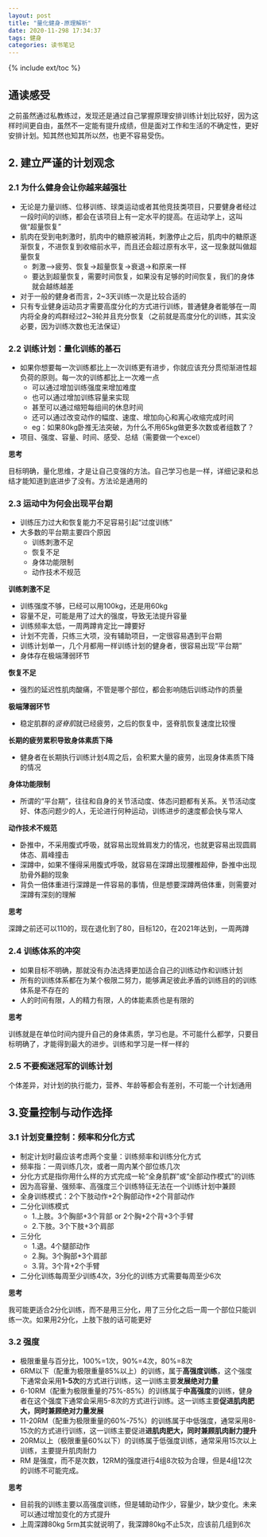 ```yaml
---
layout: post
title: "量化健身-原理解析"
date: 2020-11-298 17:34:37
tags: 健身
categories: 读书笔记
---
```


{% include ext/toc %}


## 通读感受

之前虽然通过私教练过，发现还是通过自己掌握原理安排训练计划比较好，因为这样时间更自由，虽然不一定能有提升成绩，但是面对工作和生活的不确定性，更好安排计划。知其然也知其所以然，也更不容易受伤。


## 2. 建立严谨的计划观念

### 2.1 为什么健身会让你越来越强壮

+ 无论是力量训练、位移训练、球类运动或者其他竞技类项目，只要健身者经过一段时间的训练，都会在该项目上有一定水平的提高。在运动学上，这叫做“超量恢复”
+ 肌肉在受到电刺激时，肌肉中的糖原被消耗，刺激停止之后，肌肉中的糖原逐渐恢复，不进恢复到收缩前水平，而且还会超过原有水平，这一现象就叫做超量恢复
    * 刺激——>疲劳、恢复->超量恢复->衰退->和原来一样
    * 要达到超量恢复，需要时间恢复，如果没有足够的时间恢复，我们的身体就会越练越差
+ 对于一般的健身者而言，2~3天训练一次是比较合适的 
+ 只有专业健身运动员才需要高度分化的方式进行训练，普通健身者能够在一周内将全身的鸡群经过2~3轮并且充分恢复（之前就是高度分化的训练，其实没必要，因为训练次数也无法保证）

### 2.2 训练计划：量化训练的基石

+ 如果你想要每一次训练都比上一次训练更有进步，你就应该充分贯彻渐进性超负荷的原则。每一次的训练都比上一次难一点
    * 可以通过增加训练强度来增加难度
    * 也可以通过增加训练容量来实现
    * 甚至可以通过缩短每组间的休息时间
    * 还可以通过改变动作的幅度、速度、增加向心和离心收缩完成时间
    * eg：如果80kg卧推无法突破，为什么不用65kg做更多次数或者组数了？
+ 项目、强度、容量、时间、感受、总结（需要做一个excel）

**思考**

目标明确，量化思维，才是让自己变强的方法。自己学习也是一样，详细记录和总结才能知道到底进步了没有。方法论是通用的


### 2.3 运动中为何会出现平台期

+ 训练压力过大和恢复能力不足容易引起“过度训练”
+ 大多数的平台期主要四个原因
    * 训练刺激不足
    * 恢复不足
    * 身体功能限制
    * 动作技术不规范

**训练刺激不足**

+ 训练强度不够，已经可以用100kg，还是用60kg
+ 容量不足，可能是用了过大的强度，导致无法提升容量
+ 训练频率太低，一周两蹲肯定比一蹲要好
+ 计划不完善，只练三大项，没有辅助项目，一定很容易遇到平台期
+ 训练计划单一，几个月都用一样训练计划的健身者，很容易出现“平台期”
+ 身体存在极端薄弱环节

**恢复不足**
+ 强烈的延迟性肌肉酸痛，不管是哪个部位，都会影响随后训练动作的质量

**极端薄弱环节**
+ 稳定肌群的*竖脊肌*就已经疲劳，之后的恢复中，竖脊肌恢复速度比较慢

**长期的疲劳累积导致身体素质下降**
+ 健身者在长期执行训练计划4周之后，会积累大量的疲劳，出现身体素质下降的情况

**身体功能限制**
+ 所谓的“平台期”，往往和自身的关节活动度、体态问题都有关系。关节活动度好、体态问题少的人，无论进行何种运动，训练进步的速度都会快与常人

**动作技术不规范**
+ 卧推中，不采用腹式呼吸，就容易出现耸肩发力的情况，也就更容易出现圆肩体态、肩峰撞击
+ 深蹲中，如果不懂得采用腹式呼吸，就容易在深蹲出现腰椎超伸，卧推中出现肋骨外翻的现象
+ 背负一倍体重进行深蹲是一件容易的事情，但是想要深蹲两倍体重，则需要对深蹲有深刻的理解

**思考**

深蹲之前还可以110的，现在退化到了80，目标120，在2021年达到，一周两蹲


### 2.4 训练体系的冲突

+ 如果目标不明确，那就没有办法选择更加适合自己的训练动作和训练计划
+ 所有的训练体系都在为某个极限二努力，能够满足彼此矛盾的训练目的的训练体系是不存在的
+ 人的时间有限，人的精力有限，人的体能素质也是有限的

**思考**

训练就是在单位时间内提升自己的身体素质，学习也是。不可能什么都学，只要目标明确了，才能得到最大的进步。训练和学习是一样一样的


### 2.5 不要痴迷冠军的训练计划

个体差异，对计划的执行能力，营养、年龄等都会有差别，不可能一个计划通用


## 3.变量控制与动作选择

### 3.1 计划变量控制：频率和分化方式

+ 制定计划时最应该考虑两个变量：训练频率和训练分化方式
+ 频率指：一周训练几次，或者一周内某个部位练几次
+ 分化方式是指你用什么样的方式完成一轮“全身肌群”或“全部动作模式”的训练
+ 因为高容量、强频率、高强度三个训练特征无法在一个训练计划中兼顾
+ 全身训练模式：2个下肢动作+2个胸部动作+2个背部动作
+ 二分化训练模式
    * 1.上肢。3个胸部+3个背部 or 2个胸+2个背+3个手臂
    * 2.下肢。3个下肢+3个肩部
+ 三分化
    * 1.退。4个腿部动作
    * 2.胸。3个胸部+3个肩部
    * 3.背。3个背+2个手臂
+ 二分化训练每周至少训练4次，3分化的训练方式需要每周至少6次

**思考**

我可能更适合2分化训练，而不是用三分化，用了三分化之后一周一个部位只能训练一次。如果用2分化，上肢下肢的话可能更好

### 3.2 强度

+ 极限重量与百分比，100%=1次，90%=4次，80%=8次
+ 6RM以下（配重为极限重量85%以上）的训练，属于**高强度训练**，这个强度下通常会采用**1-5次**的方式进行训练，这一训练主要**发展绝对力量**
+ 6-10RM（配重为极限重量的75%-85%）的训练属于**中高强度**的训练，健身者在这个强度下通常会采用5-8次的方式进行训练。这一训练主要**促进肌肉肥大，同时兼顾绝对力量发展**
+ 11-20RM（配重为极限重量的60%-75%）的训练属于中低强度，通常采用8-15次的方式进行训练，这一训练主要促进**进肌肉肥大，同时兼顾肌肉耐力提升**
+ 20RM以上（极限重量60%以下）的训练属于低强度训练，通常采用15次以上训练，主要提升肌肉耐力
+ RM 是强度，而不是次数，12RM的强度进行4组8次较为合理，但是4组12次的训练不可能完成。

**思考**

+ 目前我的训练主要以高强度训练，但是辅助动作少，容量少，缺少变化。未来可以通过增加变化的方式提升
+ 上周深蹲80kg 5rm其实就说明了，我深蹲80kg不止5次，应该前几组到6次

